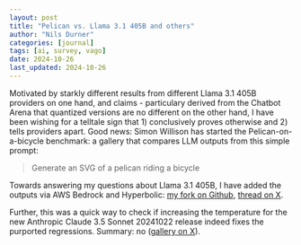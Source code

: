 ```yaml
---
layout: post
title: "Pelican vs. Llama 3.1 405B and others"
author: "Nils Durner"
categories: [journal]
tags: [ai, survey, vago]
date: 2024-10-26
last_updated: 2024-10-26
---
```


Motivated by starkly different results from different Llama 3.1 405B providers on one hand, and claims - particulary derived from the Chatbot Arena that quantized versions are no different on the other hand, I have been wishing for a telltale sign that 1) conclusively proves otherwise and 2) tells providers apart. Good news: Simon Willison has started the Pelican-on-a-bicycle benchmark: a gallery that compares LLM outputs from this simple prompt:
> Generate an SVG of a pelican riding a bicycle

Towards answering my questions about Llama 3.1 405B, I have added the outputs via AWS Bedrock and Hyperbolic: [my fork on Github](https://github.com/ndurner/pelican-bicycle/tree/main), [thread on X](https://x.com/ndurner/status/1849916019059343608).

Further, this was a quick way to check if increasing the temperature for the new Anthropic Claude 3.5 Sonnet 20241022 release indeed fixes the purported regressions. Summary: no ([gallery on X](https://x.com/ndurner/status/1850117886674714992)).